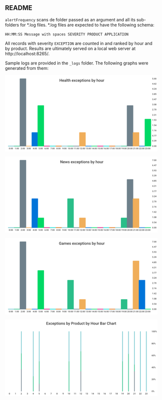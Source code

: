 README
------
`alertFrequency` scans de folder passed as an argument and all its sub-folders for *.log files. *.log files are expected to have the following schema:
```
HH:MM:SS Message with spaces SEVERITY PRODUCT APPLICATION
```
All records with severity `EXCEPTION` are counted in and ranked by hour and by product. Results are ultimately served on a local web server at http://localhost:8265/.

Sample logs are provided in the `_logs` folder. The following graphs were generated from them:

![](_assets/healthAlerts.png)

![](_assets/newsAlerts.png)

![](_assets/gamesAlerts.png)

![](_assets/allAlerts.png)
